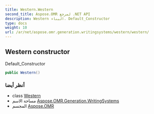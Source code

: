 ```yaml
---
title: Western.Western
second_title: Aspose.OMR لمرجع .NET API
description: Western البناء. Default_Constructor
type: docs
weight: 10
url: /ar/net/aspose.omr.generation.writingsystems/western/western/
---
```

## Western constructor

Default_Constructor

```csharp
public Western()
```

### أنظر أيضا

* class [Western](../)
* مساحة الاسم [Aspose.OMR.Generation.WritingSystems](../../western/)
* المجسم [Aspose.OMR](../../../)


